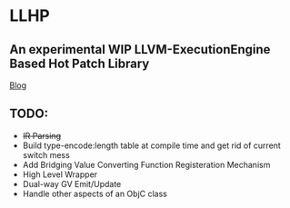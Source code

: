 # LLHP
## An experimental WIP LLVM-ExecutionEngine Based Hot Patch Library
[Blog](http://mayuyu.io/2017/07/12/Exploring-LLVM-ExecutionEngine/)
## TODO:  
  - <del>IR Parsing</del>
  - Build type-encode:length table at compile time and get rid of current switch mess
  - Add Bridging Value Converting Function Registeration Mechanism
  - High Level Wrapper
  - Dual-way GV Emit/Update
  - Handle other aspects of an ObjC class
